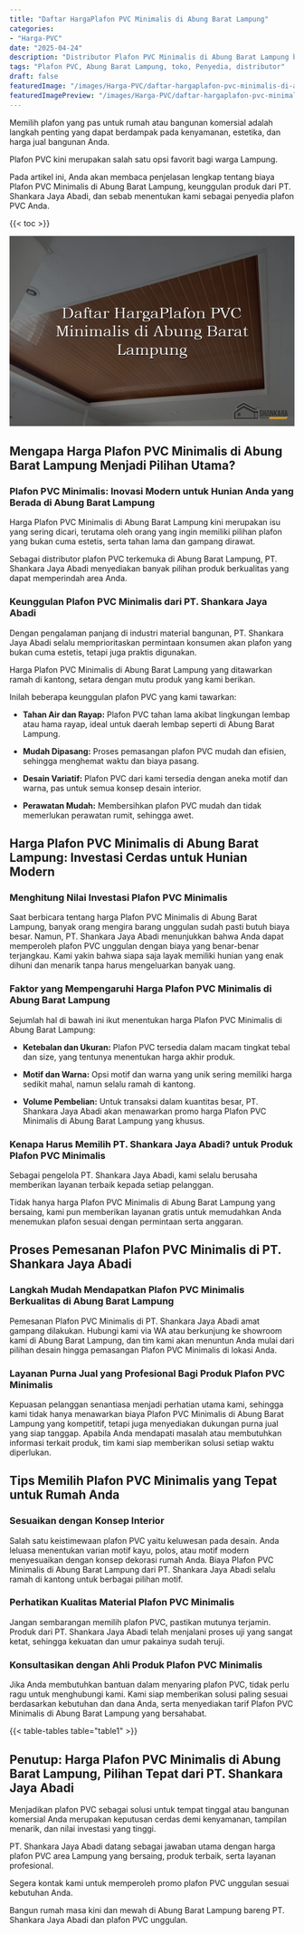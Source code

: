 ```yaml
---
title: "Daftar HargaPlafon PVC Minimalis di Abung Barat Lampung"
categories:
- "Harga-PVC"
date: "2025-04-24"
description: "Distributor Plafon PVC Minimalis di Abung Barat Lampung bagi tempat tinggal, kantor, dan gerai. Material unggulan, beragam motif, variasi warna elegan, beserta jasa pemasangan oleh tenaga ahli profesional dan jaminan resmi!|Layanan penjualan Plafon PVC Minimalis di Abung Barat Lampung untuk kebutuhan rumah, office, atau toko, dengan produk unggulan dan instalasi oleh teknisi berpengalaman serta jaminan resmi.|Solusi Plafon PVC Minimalis di Abung Barat Lampung yang terbukti untuk rumah, perkantoran, serta ritel, dengan material unggulan dan instalasi ditangani oleh tenaga ahli berpengalaman dan garansi resmi.|Penyediaan Plafon PVC Minimalis di Abung Barat Lampung untuk rumah, kantor, serta ritel, dengan panel terbaik dan instalasi ditangani oleh tim ahli, dilengkapi beserta garansi resmi.}"
tags: "Plafon PVC, Abung Barat Lampung, toko, Penyedia, distributor"
draft: false
featuredImage: "/images/Harga-PVC/daftar-hargaplafon-pvc-minimalis-di-abung-barat-lampung.png"
featuredImagePreview: "/images/Harga-PVC/daftar-hargaplafon-pvc-minimalis-di-abung-barat-lampung.png"
---
```


Memilih plafon yang pas untuk rumah atau bangunan komersial adalah langkah penting yang dapat berdampak pada kenyamanan, estetika, dan harga jual bangunan Anda.

Plafon PVC kini merupakan salah satu opsi favorit bagi warga Lampung.

Pada artikel ini, Anda akan membaca penjelasan lengkap tentang biaya Plafon PVC Minimalis di Abung Barat Lampung, keunggulan produk dari PT. Shankara Jaya Abadi, dan sebab menentukan kami sebagai penyedia plafon PVC Anda.

{{< toc >}}

![Daftar HargaPlafon PVC Minimalis di Abung Barat Lampung](/images/Harga-PVC/Daftar-HargaPlafon-PVC-Minimalis-di-Abung-Barat-Lampung.png)

## Mengapa Harga Plafon PVC Minimalis di Abung Barat Lampung Menjadi Pilihan Utama?

### Plafon PVC Minimalis: Inovasi Modern untuk Hunian Anda yang Berada di Abung Barat Lampung

Harga Plafon PVC Minimalis di Abung Barat Lampung kini merupakan isu yang sering dicari, terutama oleh orang yang ingin memiliki pilihan plafon yang bukan cuma estetis, serta tahan lama dan gampang dirawat.

Sebagai distributor plafon PVC terkemuka di Abung Barat Lampung, PT. Shankara Jaya Abadi menyediakan banyak pilihan produk berkualitas yang dapat memperindah area Anda.

### Keunggulan Plafon PVC Minimalis dari PT. Shankara Jaya Abadi

Dengan pengalaman panjang di industri material bangunan, PT. Shankara Jaya Abadi selalu memprioritaskan permintaan konsumen akan plafon yang bukan cuma estetis, tetapi juga praktis digunakan.

Harga Plafon PVC Minimalis di Abung Barat Lampung yang ditawarkan ramah di kantong, setara dengan mutu produk yang kami berikan.

Inilah beberapa keunggulan plafon PVC yang kami tawarkan:

- **Tahan Air dan Rayap:** Plafon PVC tahan lama akibat lingkungan lembap atau hama rayap, ideal untuk daerah lembap seperti di Abung Barat Lampung.

- **Mudah Dipasang:** Proses pemasangan plafon PVC mudah dan efisien, sehingga menghemat waktu dan biaya pasang.

- **Desain Variatif:** Plafon PVC dari kami tersedia dengan aneka motif dan warna, pas untuk semua konsep desain interior.

- **Perawatan Mudah:** Membersihkan plafon PVC mudah dan tidak memerlukan perawatan rumit, sehingga awet.

## Harga Plafon PVC Minimalis di Abung Barat Lampung: Investasi Cerdas untuk Hunian Modern

### Menghitung Nilai Investasi Plafon PVC Minimalis

Saat berbicara tentang harga Plafon PVC Minimalis di Abung Barat Lampung, banyak orang mengira barang unggulan sudah pasti butuh biaya besar. Namun, PT. Shankara Jaya Abadi menunjukkan bahwa Anda dapat memperoleh plafon PVC unggulan dengan biaya yang benar-benar terjangkau. Kami yakin bahwa siapa saja layak memiliki hunian yang enak dihuni dan menarik tanpa harus mengeluarkan banyak uang.

### Faktor yang Mempengaruhi Harga Plafon PVC Minimalis di Abung Barat Lampung

Sejumlah hal di bawah ini ikut menentukan harga Plafon PVC Minimalis di Abung Barat Lampung:

- **Ketebalan dan Ukuran:** Plafon PVC tersedia dalam macam tingkat tebal dan size, yang tentunya menentukan harga akhir produk.

- **Motif dan Warna:** Opsi motif dan warna yang unik sering memiliki harga sedikit mahal, namun selalu ramah di kantong.

- **Volume Pembelian:** Untuk transaksi dalam kuantitas besar, PT. Shankara Jaya Abadi akan menawarkan promo harga Plafon PVC Minimalis di Abung Barat Lampung yang khusus.

### Kenapa Harus Memilih PT. Shankara Jaya Abadi? untuk Produk Plafon PVC Minimalis

Sebagai pengelola PT. Shankara Jaya Abadi, kami selalu berusaha memberikan layanan terbaik kepada setiap pelanggan.

Tidak hanya harga Plafon PVC Minimalis di Abung Barat Lampung yang bersaing, kami pun memberikan layanan gratis untuk memudahkan Anda menemukan plafon sesuai dengan permintaan serta anggaran.

## Proses Pemesanan Plafon PVC Minimalis di PT. Shankara Jaya Abadi

### Langkah Mudah Mendapatkan Plafon PVC Minimalis Berkualitas di Abung Barat Lampung

Pemesanan Plafon PVC Minimalis di PT. Shankara Jaya Abadi amat gampang dilakukan. Hubungi kami via WA atau berkunjung ke showroom kami di Abung Barat Lampung, dan tim kami akan menuntun Anda mulai dari pilihan desain hingga pemasangan Plafon PVC Minimalis di lokasi Anda.

### Layanan Purna Jual yang Profesional Bagi Produk Plafon PVC Minimalis

Kepuasan pelanggan senantiasa menjadi perhatian utama kami, sehingga kami tidak hanya menawarkan biaya Plafon PVC Minimalis di Abung Barat Lampung yang kompetitif, tetapi juga menyediakan dukungan purna jual yang siap tanggap. Apabila Anda mendapati masalah atau membutuhkan informasi terkait produk, tim kami siap memberikan solusi setiap waktu diperlukan.

## Tips Memilih Plafon PVC Minimalis yang Tepat untuk Rumah Anda

### Sesuaikan dengan Konsep Interior

Salah satu keistimewaan plafon PVC yaitu keluwesan pada desain. Anda leluasa menentukan varian motif kayu, polos, atau motif modern menyesuaikan dengan konsep dekorasi rumah Anda. Biaya Plafon PVC Minimalis di Abung Barat Lampung dari PT. Shankara Jaya Abadi selalu ramah di kantong untuk berbagai pilihan motif.

### Perhatikan Kualitas Material Plafon PVC Minimalis

Jangan sembarangan memilih plafon PVC, pastikan mutunya terjamin. Produk dari PT. Shankara Jaya Abadi telah menjalani proses uji yang sangat ketat, sehingga kekuatan dan umur pakainya sudah teruji.

### Konsultasikan dengan Ahli Produk Plafon PVC Minimalis

Jika Anda membutuhkan bantuan dalam menyaring plafon PVC, tidak perlu ragu untuk menghubungi kami. Kami siap memberikan solusi paling sesuai berdasarkan kebutuhan dan dana Anda, serta menyediakan tarif Plafon PVC Minimalis di Abung Barat Lampung yang bersahabat.

{{< table-tables table="table1" >}}

## Penutup: Harga Plafon PVC Minimalis di Abung Barat Lampung, Pilihan Tepat dari PT. Shankara Jaya Abadi

Menjadikan plafon PVC sebagai solusi untuk tempat tinggal atau bangunan komersial Anda merupakan keputusan cerdas demi kenyamanan, tampilan menarik, dan nilai investasi yang tinggi.

PT. Shankara Jaya Abadi datang sebagai jawaban utama dengan harga plafon PVC area Lampung yang bersaing, produk terbaik, serta layanan profesional.

Segera kontak kami untuk memperoleh promo plafon PVC unggulan sesuai kebutuhan Anda.

Bangun rumah masa kini dan mewah di Abung Barat Lampung bareng PT. Shankara Jaya Abadi dan plafon PVC unggulan.
